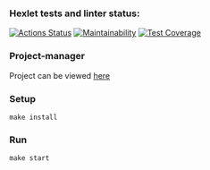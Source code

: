 ### Hexlet tests and linter status:
[![Actions Status](https://github.com/Michael-Melnik/php-project-57/workflows/hexlet-check/badge.svg)](https://github.com/Michael-Melnik/php-project-57/actions)
[![Maintainability](https://api.codeclimate.com/v1/badges/83628cb3aeec883c6bef/maintainability)](https://codeclimate.com/github/Michael-Melnik/php-project-57/maintainability)
[![Test Coverage](https://api.codeclimate.com/v1/badges/83628cb3aeec883c6bef/test_coverage)](https://codeclimate.com/github/Michael-Melnik/php-project-57/test_coverage)

### Project-manager
Project can be viewed [here](https://laravel-manager.onrender.com/)
### Setup
```
make install
```
### Run
```
make start
